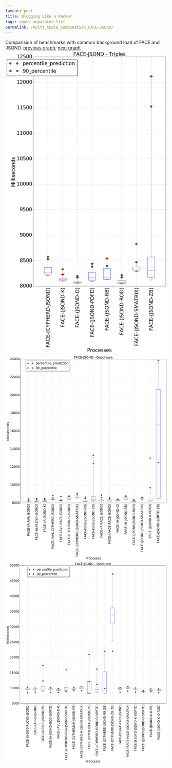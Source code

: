 ```yaml
---
layout: post
title: Blogging Like a Hacker
tags: space separated list
permalink: /multi_tuple_combination_FACE-JSOND/
---
```


Comparision of benchmarks with common background load of FACE and JSOND.
[previous graph](../multi_tuple_combination_FACE-H/), [next graph](../multi_tuple_combination_FACE-K/)
![graph figure](./images/triple/FACE/FACE-JSOND_box.png)![graph figure](./images/quadruple/FACE/FACE-JSOND_box.png)![graph figure](./images/quintuple/FACE/FACE-JSOND_box.png)